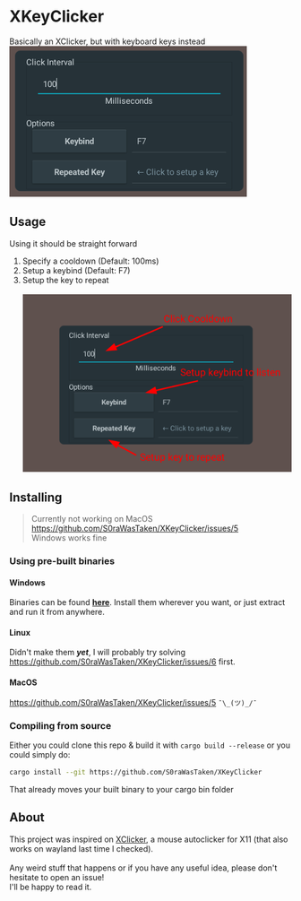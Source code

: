 # XKeyClicker
Basically an XClicker, but with keyboard keys instead<br>
![](resources/ui.png)

## Usage
Using it should be straight forward
1. Specify a cooldown (Default: 100ms)
2. Setup a keybind (Default: F7)
3. Setup the key to repeat<br><br>
![](resources/usage.png)

## Installing
> Currently not working on MacOS https://github.com/S0raWasTaken/XKeyClicker/issues/5 <br>Windows works fine

### Using pre-built binaries
#### Windows
Binaries can be found [**here**](https://github.com/S0raWasTaken/XKeyClicker/releases/tag/0.1.0w). Install them wherever you want, or just extract and run it from anywhere.
#### Linux
Didn't make them ***yet***, I will probably try solving https://github.com/S0raWasTaken/XKeyClicker/issues/6 first.
#### MacOS
https://github.com/S0raWasTaken/XKeyClicker/issues/5 `¯\_(ツ)_/¯`
### Compiling from source
Either you could clone this repo & build it with `cargo build --release` or you could simply do:
```sh
cargo install --git https://github.com/S0raWasTaken/XKeyClicker
``` 
That already moves your built binary to your cargo bin folder

## About
This project was inspired on [XClicker](https://github.com/robiot/xclicker), a mouse autoclicker for X11 (that also works on wayland last time I checked).<br><br>
Any weird stuff that happens or if you have any useful idea, please don't hesitate to open an issue!<br> 
I'll be happy to read it.
